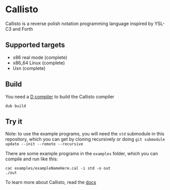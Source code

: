 # Callisto
Callisto is a reverse polish notation programming
language inspired by YSL-C3 and Forth

## Supported targets
- x86 real mode (complete)
- x86_64 Linux (complete)
- Uxn (complete)

## Build
You need a [D compiler](https://dlang.org/download.html) to build the Callisto compiler
```
dub build
```

## Try it
Note: to use the example programs, you will need the `std` submodule in this repository,
which you can get by cloning recursively or
doing `git submodule update --init --remote --recursive`

There are some example programs in the `examples` folder, which you can compile
and run like this:
```
cac examples/exampleNameHere.cal -i std -o out
./out
```

To learn more about Callisto, read the [docs](https://callisto.mesyeti.uk/docs)
